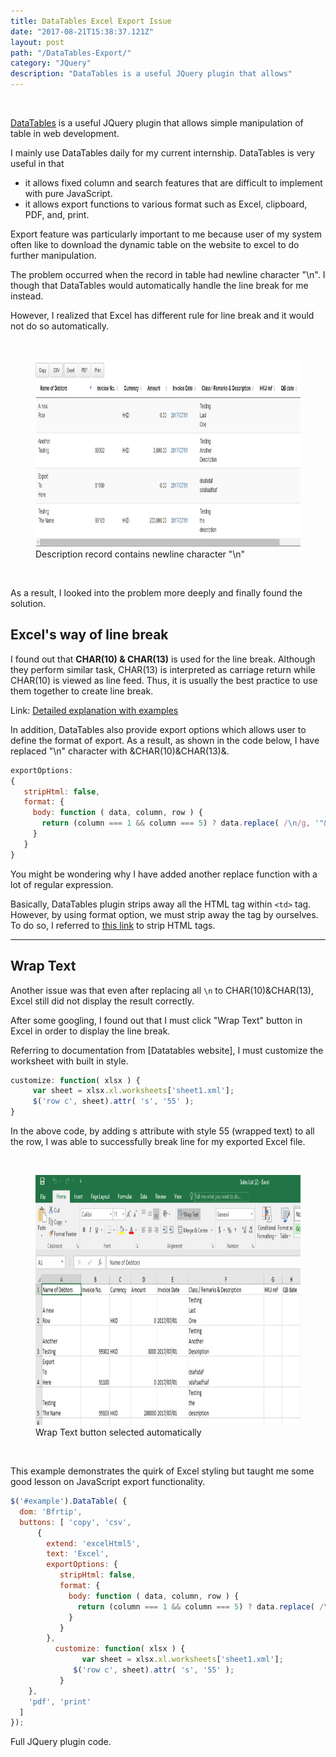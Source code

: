 ```yaml
---
title: DataTables Excel Export Issue
date: "2017-08-21T15:38:37.121Z"
layout: post
path: "/DataTables-Export/"
category: "JQuery"
description: "DataTables is a useful JQuery plugin that allows"
---
```


<br/>

[DataTables](https://m.datatables.net/) is a useful JQuery plugin that allows simple manipulation of table in web development.

I mainly use DataTables daily for my current internship. DataTables is very useful in that

- it allows fixed column and search features that are difficult to implement with pure JavaScript.
- it allows export functions to various format such as Excel, clipboard, PDF, and, print.

Export feature was particularly important to me because user of my system often like to download the dynamic table on the website to excel to do further manipulation.

The problem occurred when the record in table had newline character "\n". I though that DataTables would automatically handle the line break for me instead.

However, I realized that Excel has different rule for line break and it would not do so automatically.

<br/>

<figure class="floatCenter">
	<img style="height: 300px; " src="./DataTables1.jpg" alt="DataTables1">
  <figcaption>Description record contains newline character "\n"</figcaption>
</figure>

<br/>

As a result, I looked into the problem more deeply and finally found the solution.

## Excel's way of line break
I found out that <strong>CHAR(10) & CHAR(13)</strong> is used for the line break. Although they perform similar task, CHAR(13) is interpreted as carriage return while CHAR(10) is viewed as line feed. Thus, it is usually the best practice to use them together to create line break.

Link: [Detailed explanation with examples](https://social.msdn.microsoft.com/Forums/sqlserver/en-US/a87b9fbb-40dc-4a2e-83df-eab150620122/difference-between-char13-and-char10?forum=transactsql)

In addition, DataTables also provide export options which allows user to define the format of export.
As a result, as shown in the code below, I have replaced "\n" character with &CHAR(10)&CHAR(13)&.

```javascript
exportOptions:
{
   stripHtml: false,
   format: {
     body: function ( data, column, row ) {
       return (column === 1 && column === 5) ? data.replace( /\n/g, '"&CHAR(10)&"' ) : data.replace(/(&nbsp;|<([^>]+)>)/ig, "");;
     }
   }
}
```

You might be wondering why I have added another replace function with a lot of regular expression.

Basically, DataTables plugin strips away all the HTML tag within `<td>` tag. However, by using format option, we must strip away the tag by ourselves.
To do so, I referred to [this link](https://m.datatables.net/forums/discussion/43143/formating-data-when-exporting-to-excel-returns-data-with-html-code) to strip HTML tags.

<hr/>

## Wrap Text
Another issue was that even after replacing all `\n` to CHAR(10)&CHAR(13), Excel still did not display the result correctly.

After some googling, I found out that I must click "Wrap Text" button in Excel in order to display the line break.

Referring to documentation from [Datatables website], I must customize the worksheet with built in style.

```javascript
customize: function( xlsx ) {
	 var sheet = xlsx.xl.worksheets['sheet1.xml'];
	 $('row c', sheet).attr( 's', '55' );
}
```

In the above code, by adding s attribute with style 55 (wrapped text) to all the row, I was able to successfully break line for my exported Excel file.

<br/>

<figure class="floatCenter">
	<img style="height: 400px; " src="./DataTables2.jpg" alt="DataTables2">
  <figcaption>Wrap Text button selected automatically</figcaption>
</figure>

<br/>


This example demonstrates the quirk of Excel styling but taught me some good lesson on JavaScript export functionality.

```javascript
$('#example').DataTable( {
  dom: 'Bfrtip',
  buttons: [ 'copy', 'csv',
	  {
	    extend: 'excelHtml5',
	    text: 'Excel',
	    exportOptions: {
	       stripHtml: false,
	       format: {
	         body: function ( data, column, row ) {
	           return (column === 1 && column === 5) ? data.replace( /\n/g, '"&CHAR(10)&CHAR(13)&"' ) : data.replace(/(&nbsp;|<([^>]+)>)/ig, "");;
	         }
	       }
	  	},
		  customize: function( xlsx ) {
		   		var sheet = xlsx.xl.worksheets['sheet1.xml'];
		      $('row c', sheet).attr( 's', '55' );
		   }
    },
    'pdf', 'print'
  ]
});
```
Full JQuery plugin code.

<br/>
